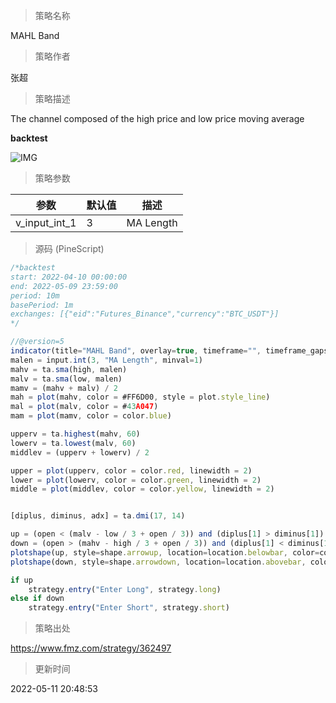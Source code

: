 
> 策略名称

MAHL Band

> 策略作者

张超

> 策略描述

The channel composed of the high price and low price moving average

**backtest**

 ![IMG](https://www.fmz.com/upload/asset/ec8392508188c41741.png) 

> 策略参数



|参数|默认值|描述|
|----|----|----|
|v_input_int_1|3|MA Length|


> 源码 (PineScript)

``` javascript
/*backtest
start: 2022-04-10 00:00:00
end: 2022-05-09 23:59:00
period: 10m
basePeriod: 1m
exchanges: [{"eid":"Futures_Binance","currency":"BTC_USDT"}]
*/

//@version=5
indicator(title="MAHL Band", overlay=true, timeframe="", timeframe_gaps=true)
malen = input.int(3, "MA Length", minval=1)
mahv = ta.sma(high, malen)
malv = ta.sma(low, malen)
mamv = (mahv + malv) / 2
mah = plot(mahv, color = #FF6D00, style = plot.style_line)
mal = plot(malv, color = #43A047)
mam = plot(mamv, color = color.blue) 

upperv = ta.highest(mahv, 60)
lowerv = ta.lowest(malv, 60)
middlev = (upperv + lowerv) / 2

upper = plot(upperv, color = color.red, linewidth = 2)
lower = plot(lowerv, color = color.green, linewidth = 2)
middle = plot(middlev, color = color.yellow, linewidth = 2) 


[diplus, diminus, adx] = ta.dmi(17, 14)

up = (open < (malv - low / 3 + open / 3)) and (diplus[1] > diminus[1]) and mamv[1] > mamv[2]
down = (open > (mahv - high / 3 + open / 3)) and (diplus[1] < diminus[1]) and mamv[1] < mamv[2]
plotshape(up, style=shape.arrowup, location=location.belowbar, color=color.red)
plotshape(down, style=shape.arrowdown, location=location.abovebar, color=color.green)

if up
    strategy.entry("Enter Long", strategy.long)
else if down
    strategy.entry("Enter Short", strategy.short)
```

> 策略出处

https://www.fmz.com/strategy/362497

> 更新时间

2022-05-11 20:48:53
